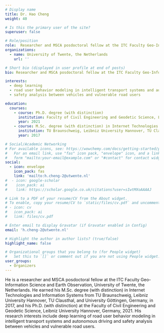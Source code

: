 ```yaml
---
# Display name
title: Dr. Hao Cheng
weight: 40

# Is this the primary user of the site?
superuser: false

# Role/position
role:  Researcher and MSCA posdoctoral fellow at the ITC Faculty Geo-Information Science and Earth Observation
organizations:
  - name: University of Twente, the Netherlands
    url: ''

# Short bio (displayed in user profile at end of posts)
bio: Researcher and MSCA posdoctoral fellow at the ITC Faculty Geo-Information Science and Earth Observation, University of Twente, the Netherlands. 

interests:
  - deep learning
  - road user behavior modeling in intelligent transport systems and autonomous driving
  - safety analysis between vehicles and vulnerable road users

education:
  courses:
    - course: Ph.D. degree (with distinction)
      institution: Faculty of Civil Engineering and Geodetic Science, Leibniz University Hannover, Germany
      year: 2021
    - course: M.Sc. degree (with distinction) in Internet Technologies and Information Systems
      institution: TU Braunschweig, Leibniz University Hannover, TU Clausthal, and University Göttingen, Germany
      year: 2017

# Social/Academic Networking
# For available icons, see: https://wowchemy.com/docs/getting-started/page-builder/#icons
#   For an email link, use "fas" icon pack, "envelope" icon, and a link in the
#   form "mailto:your-email@example.com" or "#contact" for contact widget.
social:
  - icon: envelope
    icon_pack: fas
    link: 'mailto:h.cheng-2@utwente.nl'
#  - icon: google-scholar
#    icon_pack: ai
#    link: https://scholar.google.co.uk/citations?user=sIwtMXoAAAAJ

# Link to a PDF of your resume/CV from the About widget.
# To enable, copy your resume/CV to `static/files/cv.pdf` and uncomment the lines below.
# - icon: cv
#   icon_pack: ai
#   link: files/cv.pdf

# Enter email to display Gravatar (if Gravatar enabled in Config)
email: 'h.cheng-2@utwente.nl'

# Highlight the author in author lists? (true/false)
highlight_name: false

# Organizational groups that you belong to (for People widget)
#   Set this to `[]` or comment out if you are not using People widget.
user_groups:
  - Organizers
---
```


He is a researcher and MSCA posdoctoral fellow at the ITC Faculty Geo-Information Science and Earth Observation, University of Twente, the Netherlands. He earned his M.Sc. degree (with distinction) in Internet Technologies and Information Systems from TU Braunschweig, Leibniz University Hannover, TU Clausthal, and University Göttingen, Germany, in 2017, and his Ph.D. (with distinction) at the Faculty of Civil Engineering and Geodetic Science, Leibniz University Hannover, Germany, 2021. His research interests include deep learning of road user behavior modeling in intelligent transport systems and autonomous driving and safety analysis between vehicles and vulnerable road users.
